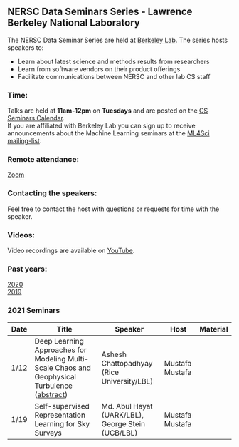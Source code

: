 ## NERSC Data Seminars Series - Lawrence Berkeley National Laboratory

The NERSC Data Seminar Series are held at [Berkeley Lab](https://www.lbl.gov/). The series hosts speakers to:
- Learn about latest science and methods results from researchers
- Learn from software vendors on their product offerings
- Facilitate communications between NERSC and other lab CS staff
  
### Time:
Talks are held at **11am-12pm** on **Tuesdays** and are posted on the [CS Seminars Calendar](https://www.nersc.gov/events/cs-seminars/).  
If you are affiliated with Berkeley Lab you can sign up to receive announcements about the Machine Learning seminars at the [ML4Sci mailing-list](https://groups.google.com/a/lbl.gov/forum/#!forum/ml4sci).

### Remote attendance:
[Zoom](https://lbnl.zoom.us/j/985901166?pwd=bGNpUFJwVDg2aEg0S20rdHdiYTIwZz09)
 
### Contacting the speakers:
Feel free to contact the host with questions or requests for time with the speaker.

### Videos: 
Video recordings are available on [YouTube](https://www.youtube.com/playlist?list=PL20S5EeApOSvkewFIuz2scAEkbnBIlzYy).

### Past years: 
[2020](2020.md)  
[2019](2019.md)

### 2021 Seminars
|Date |Title                |Speaker                 |Host               |Material       |
|-----|---------------------|------------------------|-------------------|-------------|
|1/12 |Deep Learning Approaches for Modeling Multi-Scale Chaos and Geophysical Turbulence ([abstract](abstracts/2021-01-12.md))|Ashesh Chattopadhyay (Rice University/LBL)|Mustafa Mustafa||
|1/19 |Self-supervised Representation Learning for Sky Surveys|Md. Abul Hayat (UARK/LBL), George Stein (UCB/LBL)|Mustafa Mustafa||
